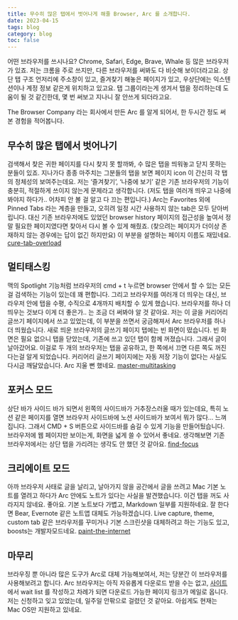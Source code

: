 ```yaml
---
title: 무수히 많은 탭에서 벗어나게 해줄 Browser, Arc 를 소개합니다.
date: 2023-04-15
tags: blog
category: blog
toc: false
---
```


어떤 브라우저를 쓰시나요? Chrome, Safari, Edge, Brave, Whale 등 많은 브라우저가 있죠. 저는 크롬을 주로 쓰지만, 다른 브라우저를 써봐도 다 비슷해 보이더라고요. 
상단 탭 구조 언저리에 주소창이 있고, 즐겨찾기 해놓은 페이지가 있고, 우상단에는 익스텐션이나 계정 정보 같은게 위치하고 있고요. 
탭 그룹이라는게 생겨서 탭을 정리하는데 도움이 될 것 같긴한데, 몇 번 써보고 지나니 잘 안쓰게 되더라고요.

The Browser Company 라는 회사에서 만든 Arc 를 알게 되어서, 한 두시간 정도 써본 경험을 적어봅니다.

## 무수히 많은 탭에서 벗어나기

검색해서 찾은 귀한 페이지를 다시 찾지 못 할까봐, 수 많은 탭을 띄워놓고 닫지 못하는 분들이 있죠. 지나가다 종종 마주치는 그분들의 탭을 보면 페이지 icon 이 간신히 각 탭의 정체성의 보여주는데요. 저는 ‘즐겨찾기’, ‘나중에 보기’ 같은 기존 브라우저의 기능이 충분히, 적절하게 쓰이지 않는게 문제라고 생각합니다. (저도 탭을 여러개 띄우고 나중에 봐야지 하다가.. 어차피 안 볼 걸 알고 다 끄는 편입니다.) 
Arc는 Favorites 외에 Pinned Tabs 라는 계층을 만들고, 오히려 일정 시간 사용하지 않는 tab은 모두 닫아버립니다. 대신 기존 브라우저에도 있었던 browser history 페이지의 접근성을 높여서 정말 필요한 페이지였다면 찾아서 다시 볼 수 있게 해줬죠. (찾으려는 페이지가 더이상 존재하지 않는 경우에는 답이 없긴 하지만요) 이 부분을 설명하는 페이지 이름도 재밌네요. [cure-tab-overload](https://start.arc.net/cure-tab-overload) 

## 멀티태스킹

맥의 Spotlight 기능처럼 브라우저의 cmd + t 누르면 browser 안에서 할 수 있는 모든걸 검색하는 기능이 있는데 꽤 편합니다. 그리고 브라우저를 여러개 더 띄우는 대신, 브라우저 안에 탭을 수평, 수직으로 4개까지 배치할 수 있게 했습니다. 브라우저를 하나 더 띄우는 것보다 이게 더 좋은가.. 는 조금 더 써봐야 알 것 같아요. 
저는 이 글을 커리어리 글쓰기 페이지에서 쓰고 있었는데, 이 부분을 쓰면서 궁금해져서 Arc 브라우저를 하나 더 띄웠습니다. 새로 띄운 브라우저의 글쓰기 페이지 탭에는 빈 화면이 떴습니다. 빈 화면은 필요 없으니 탭을 닫았는데, 기존에 쓰고 있던 탭이 함께 꺼졌습니다. 그래서 글이 날아갔어요. 이걸로 두 개의 브라우저는 탭을 공유하고, 한 쪽에서 끄면 다른 쪽도 꺼진다는걸 알게 되었습니다. 커리어리 글쓰기 페이지에는 자동 저장 기능이 없다는 사실도 다시금 깨달았습니다. Arc 지울 뻔 했네요. [master-multitasking](https://start.arc.net/master-multitasking)

## 포커스 모드

상단 바가 사이드 바가 되면서 왼쪽의 사이드바가 거추장스러울 때가 있는데요, 특히 노션 같은 페이지를 열면 브라우저 사이드바에 노션 사이드바가 보여서 뭐가 많다… 느껴집니다. 그래서 CMD + S 버튼으로 사이드바를 숨길 수 있게 기능을 만들어뒀습니다. 브라우저에 웹 페이지만 보이는게, 화면을 넓게 쓸 수 있어서 좋네요. 생각해보면 기존 브라우저에서는 상단 탭을 가리려는 생각도 안 했던 것 같아요. [find-focus](https://start.arc.net/find-focus)

## 크리에이트 모드

아까 브라우저 사태로 글을 날리고, 날아가지 않을 공간에서 글을 쓰려고 Mac 기본 노트를 열려고 하다가 Arc 안에도 노트가 있다는 사실을 발견했습니다. 이건 탭을 꺼도 사라지지 않네요. 좋아요. 기본 노트보다 가볍고, Markdown 일부를 지원하네요. 잘 한다면 Bear, Evernote 같은 노트앱 대체도 가능하겠습니다. 
Live capture, theme, custom tab 같은 브라우저를 꾸미거나 기본 스크린샷을 대체하려고 하는 기능도 있고, boosts는 개발자모드네요. [paint-the-internet](https://start.arc.net/paint-the-internet)

## 마무리

브라우징 뿐 아니라 많은 도구가 Arc로 대체 가능해보여서, 저는 당분간 이 브라우저를 사용해보려고 합니다.
Arc 브라우저는 아직 자유롭게 다운로드 받을 수는 없고, [사이트](https://thebrowser.company/)에서 wait list 를 작성하고 차례가 되면 다운로드 가능한 페이지 링크가 메일로 옵니다. 저는 신청하고 잊고 있었는데, 일주일 안팎으로 걸렸던 것 같아요. 아쉽게도 현재는 Mac OS만 지원하고 있네요.


